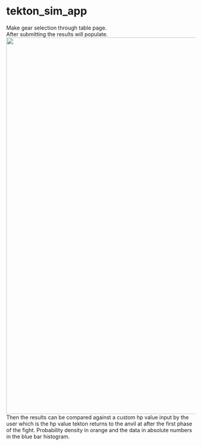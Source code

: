 # tekton_sim_app
Make gear selection through table page.\
After submitting the results will populate.\
<img src="https://i.imgur.com/Pd2xdOP.gif" width="1500px" height="1000px">
Then the results can be compared against a custom hp value input by the user which is the hp value tekton returns to the anvil at after the first phase of the fight.
Probability density in orange and the data in absolute numbers in the blue bar histogram.
